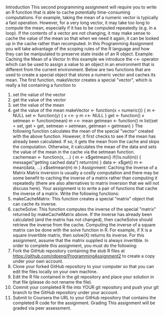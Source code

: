 Introduction
This second programming assignment will require you to write an R function that is able to cache potentially time-consuming computations. For example, taking the mean of a numeric vector is typically a fast operation. However, for a very long vector, it may take too long to compute the mean, especially if it has to be computed repeatedly (e.g. in a loop). If the contents of a vector are not changing, it may make sense to cache the value of the mean so that when we need it again, it can be looked up in the cache rather than recomputed. In this Programming Assignment you will take advantage of the scoping rules of the R language and how they can be manipulated to preserve state inside of an R object.
Example: Caching the Mean of a Vector
In this example we introduce the <<- operator which can be used to assign a value to an object in an environment that is different from the current environment. Below are two functions that are used to create a special object that stores a numeric vector and caches its mean.
The first function, makeVector creates a special "vector", which is really a list containing a function to
1.	set the value of the vector
2.	get the value of the vector
3.	set the value of the mean
4.	get the value of the mean
makeVector <- function(x = numeric()) {
        m <- NULL
        set <- function(y) {
                x <<- y
                m <<- NULL
        }
        get <- function() x
        setmean <- function(mean) m <<- mean
        getmean <- function() m
        list(set = set, get = get,
             setmean = setmean,
             getmean = getmean)
}
The following function calculates the mean of the special "vector" created with the above function. However, it first checks to see if the mean has already been calculated. If so, it gets the mean from the cache and skips the computation. Otherwise, it calculates the mean of the data and sets the value of the mean in the cache via the setmean function.
cachemean <- function(x, ...) {
        m <- x$getmean()
        if(!is.null(m)) {
                message("getting cached data")
                return(m)
        }
        data <- x$get()
        m <- mean(data, ...)
        x$setmean(m)
        m
}
Assignment: Caching the Inverse of a Matrix
Matrix inversion is usually a costly computation and there may be some benefit to caching the inverse of a matrix rather than computing it repeatedly (there are also alternatives to matrix inversion that we will not discuss here). Your assignment is to write a pair of functions that cache the inverse of a matrix.
Write the following functions:
1.	makeCacheMatrix: This function creates a special "matrix" object that can cache its inverse.
2.	cacheSolve: This function computes the inverse of the special "matrix" returned by makeCacheMatrix above. If the inverse has already been calculated (and the matrix has not changed), then cacheSolve should retrieve the inverse from the cache.
Computing the inverse of a square matrix can be done with the solve function in R. For example, if X is a square invertible matrix, then solve(X) returns its inverse.
For this assignment, assume that the matrix supplied is always invertible.
In order to complete this assignment, you must do the following:
1.	Fork the GitHub repository containing the stub R files at https://github.com/rdpeng/ProgrammingAssignment2 to create a copy under your own account.
2.	Clone your forked GitHub repository to your computer so that you can edit the files locally on your own machine.
3.	Edit the R file contained in the git repository and place your solution in that file (please do not rename the file).
4.	Commit your completed R file into YOUR git repository and push your git branch to the GitHub repository under your account.
5.	Submit to Coursera the URL to your GitHub repository that contains the completed R code for the assignment.
Grading
This assignment will be graded via peer assessment.

